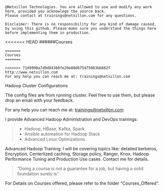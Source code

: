 ```
@Netxillon Technologies. You are allowed to use and modify any work here, provided you acknowlege the source back.
Please contact at trainings@netxillon.com for any questions.

Disclaimer: There is no responsibility for any kind of damage caused, by using this github. Please make sure you understand the things here before implementing them in production.
```

<<<<<<< HEAD
######Courses
```
=======
Courses
=======

>>>>>>> 71d9990a7d9d84360fe20e88d675475663bb662f
http://www.netxillon.com
For any help you can reach me at: trainings@netxillon.com
```

Hadoop Cluster Configurations

The config files are from running cluster. Feel free to use them, but please drop an email with your feedback.

For any help you can reach me at: trainings@netxillon.com

I provide Advanced Hadoop Administration and DevOps trainings:
> - Hadoop, HBase, Kafka, Spark
> - Ansible automation for Hadoop Stack
> - Advanced Linux Optmizations

Advanced Hadoop Training: I will be covering topics like: detailed kerberos, Encryption, Centerlized caching, Storage policy, Ranger, Knox, Hadoop Performance Tuning and Production Use cases. Contact me for details.

>  "Doing a course is not a guarantee for a job, but having a solid foundation surely is"
 
For Details on Courses offered, please refer to the folder "Courses_Offered".
